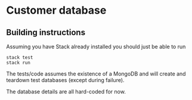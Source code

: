 # Customer database

## Building instructions

Assuming you have Stack already installed you should just be able to run

```
stack test
stack run
```

The tests/code assumes the existence of a MongoDB and will create and teardown test databases (except during failure).

The database details are all hard-coded for now.
